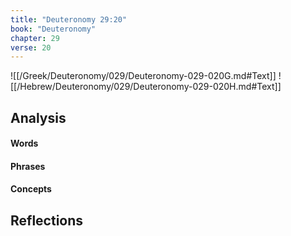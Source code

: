 ```yaml
---
title: "Deuteronomy 29:20"
book: "Deuteronomy"
chapter: 29
verse: 20
---
```

![[/Greek/Deuteronomy/029/Deuteronomy-029-020G.md#Text]]
![[/Hebrew/Deuteronomy/029/Deuteronomy-029-020H.md#Text]]

## Analysis

#### Words

#### Phrases

#### Concepts

## Reflections
